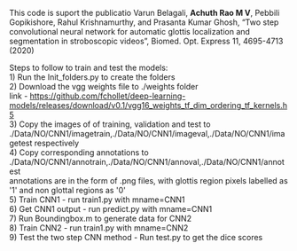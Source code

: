 This code is suport the publicatio Varun Belagali, **Achuth Rao M V**, Pebbili Gopikishore, Rahul Krishnamurthy, and Prasanta Kumar Ghosh, “Two step convolutional neural network for automatic glottis localization and segmentation in stroboscopic videos”, Biomed. Opt. Express 11, 4695-4713 (2020)

Steps to follow to train and test the models:  
    1) Run the Init_folders.py to create the folders  
    2) Download the vgg weights file to ./weights folder   
       link - https://github.com/fchollet/deep-learning-models/releases/download/v0.1/vgg16_weights_tf_dim_ordering_tf_kernels.h5  
    3) Copy the images of of training, validation and test to ./Data/NO/CNN1/imagetrain,./Data/NO/CNN1/imageval,./Data/NO/CNN1/imagetest respectively  
    4) Copy corresponding annotations to ./Data/NO/CNN1/annotrain,./Data/NO/CNN1/annoval,./Data/NO/CNN1/annotest  
          annotations are in the form of .png files, with glottis region pixels labelled as '1' and non glottal regions as '0'  
    5) Train CNN1 - run train1.py with mname=CNN1  
    6) Get CNN1 output - run predict.py with mname=CNN1   
    7) Run Boundingbox.m to generate data for CNN2  
    8) Train CNN2 - run train1.py with mname=CNN2  
    9) Test the two step CNN method - Run test.py to get the dice scores  
